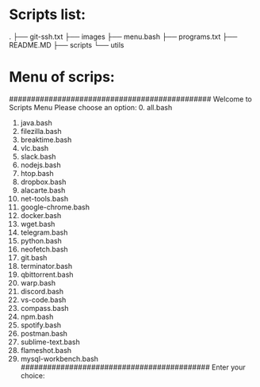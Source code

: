 # Scripts list:

.
├── git-ssh.txt
├── images
├── menu.bash
├── programs.txt
├── README.MD
├── scripts
└── utils

# Menu of scrips:

##############################################
Welcome to Scripts Menu
Please choose an option:
0. all.bash

1. java.bash
2. filezilla.bash
3. breaktime.bash
4. vlc.bash
5. slack.bash
6. nodejs.bash
7. htop.bash
8. dropbox.bash
9. alacarte.bash
10. net-tools.bash
11. google-chrome.bash
12. docker.bash
13. wget.bash
14. telegram.bash
15. python.bash
16. neofetch.bash
17. git.bash
18. terminator.bash
19. qbittorrent.bash
20. warp.bash
21. discord.bash
22. vs-code.bash
23. compass.bash
24. npm.bash
25. spotify.bash
26. postman.bash
27. sublime-text.bash
28. flameshot.bash
29. mysql-workbench.bash
    ###########################################
    Enter your choice:
